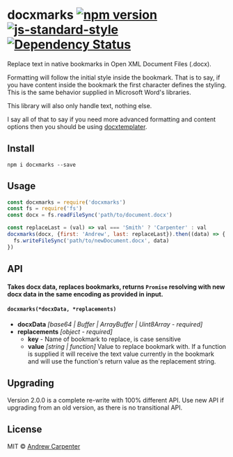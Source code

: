 # docxmarks   [![npm version](https://badge.fury.io/js/docxmarks.svg)](http://badge.fury.io/js/docxmarks)   [![js-standard-style](https://img.shields.io/badge/code%20style-standard-brightgreen.svg?style=flat)](https://github.com/feross/standard)   [![Dependency Status](https://dependencyci.com/github/doesdev/docxmarks/badge)](https://dependencyci.com/github/doesdev/docxmarks)

Replace text in native bookmarks in Open XML Document Files (.docx).

Formatting will follow the initial style inside the bookmark. That is to say,
if you have content inside the bookmark the first character defines the styling.
This is the same behavior supplied in Microsoft Word's libraries.

This library will also only handle text, nothing else.

I say all of that to say if you need more advanced formatting and content
options then you should be using
[docxtemplater](https://github.com/open-xml-templating/docxtemplater).

## Install
`npm i docxmarks --save`

## Usage

```javascript
const docxmarks = require('docxmarks')
const fs = require('fs')
const docx = fs.readFileSync('path/to/document.docx')

const replaceLast = (val) => val === 'Smith' ? 'Carpenter' : val
docxmarks(docx, {first: 'Andrew', last: replaceLast}).then((data) => {
  fs.writeFileSync('path/to/newDocument.docx', data)
})
```

## API

#### Takes docx data, replaces bookmarks, returns `Promise` resolving with new docx data in the same encoding as provided in input.

#### `docxmarks(*docxData, *replacements)`

- **docxData** *[base64 | Buffer | ArrayBuffer | Uint8Array - required]*
- **replacements** *[object - required]*
  - **key** - Name of bookmark to replace, is case sensitive
  - **value** *[string | function]* Value to replace bookmark with. If a function is supplied it will receive the text value currently in the bookmark and will use the function's return value as the replacement string.

## Upgrading

Version 2.0.0 is a complete re-write with 100% different API. Use new API if
upgrading from an old version, as there is no transitional API.


## License

MIT © [Andrew Carpenter](https://github.com/doesdev)
